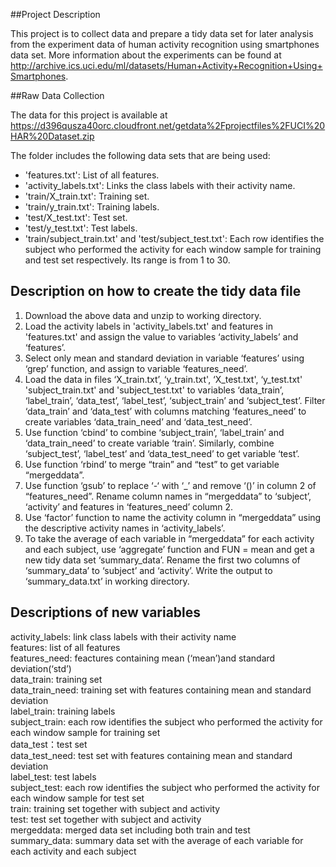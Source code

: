 ##Project Description

This project is to collect data and prepare a tidy data set for later analysis from the experiment data of human activity recognition using smartphones data set. More information about the experiments can be found at http://archive.ics.uci.edu/ml/datasets/Human+Activity+Recognition+Using+Smartphones.

##Raw Data Collection

The data for this project is available at https://d396qusza40orc.cloudfront.net/getdata%2Fprojectfiles%2FUCI%20HAR%20Dataset.zip

The folder includes the following data sets that are being used:
- 'features.txt': List of all features.
- 'activity_labels.txt': Links the class labels with their activity name.
- 'train/X_train.txt': Training set.
- 'train/y_train.txt': Training labels.
- 'test/X_test.txt': Test set.
- 'test/y_test.txt': Test labels.
- 'train/subject_train.txt' and 'test/subject_test.txt': Each row identifies the subject who performed the activity for each window sample for training and test set respectively. Its range is from 1 to 30.

## Description on how to create the tidy data file 

1.	Download the above data and unzip to working directory. <br/>
2.	Load the activity labels in 'activity_labels.txt' and features in 'features.txt' and assign the value to variables ‘activity_labels’ and ‘features’.<br/> 
3.	Select only mean and standard deviation in variable ‘features’ using ‘grep’ function, and assign to variable ‘features_need’.<br/>
4.	Load the data in files ‘X_train.txt’, ‘y_train.txt', ‘X_test.txt', ‘y_test.txt' 'subject_train.txt' and 'subject_test.txt' to variables ‘data_train’, ‘label_train’, ‘data_test’, ‘label_test’, ‘subject_train’ and ‘subject_test’. Filter ‘data_train’ and ‘data_test’ with columns matching ‘features_need’ to create variables ‘data_train_need’ and ‘data_test_need’.<br/>
5.	Use function ‘cbind’ to combine ‘subject_train’, ‘label_train’ and ‘data_train_need’ to create variable ‘train’. Similarly, combine ‘subject_test’, ‘label_test’ and ‘data_test_need’ to get variable ‘test’. <br/>
6.	Use function ‘rbind’ to merge “train” and “test” to get variable “mergeddata”.<br/>
7.	Use function ‘gsub’ to replace ‘-‘ with ‘_’ and remove ‘()’ in column 2 of “features_need”. Rename column names in “mergeddata” to ‘subject’, ‘activity’ and features in ‘features_need’ column 2. <br/>
8.	Use ‘factor’ function to name the activity column in “mergeddata” using the descriptive activity names in ‘activity_labels’. <br/>
9.	To take the average of each variable in “mergeddata” for each activity and each subject, use ‘aggregate’ function and FUN = mean and get a new tidy data set ‘summary_data’. Rename the first two columns of ‘summary_data’ to ‘subject’ and ‘activity’. Write the output to ‘summary_data.txt’ in working directory. <br/>

## Descriptions of new variables

activity_labels: link class labels with their activity name<br/>
features: list of all features<br/>
features_need: feactures containing mean (‘mean’)and standard deviation(‘std’)<br/>
data_train: training set<br/>
data_train_need: training set with features containing mean and standard deviation<br/>
label_train: training labels<br/>
subject_train: each row identifies the subject who performed the activity for each window sample for training set<br/>
data_test：test set<br/>
data_test_need: test set with features containing mean and standard deviation<br/>
label_test: test labels<br/>
subject_test: each row identifies the subject who performed the activity for each window sample for test set<br/>
train: training set together with subject and activity<br/>
test: test set together with subject and activity<br/>
mergeddata: merged data set including both train and test<br/>
summary_data: summary data set with the average of each variable for each activity and each subject<br/>

